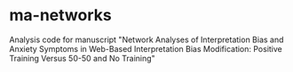 # ma-networks
Analysis code for manuscript "Network Analyses of Interpretation Bias and Anxiety Symptoms in Web-Based Interpretation Bias Modification: Positive Training Versus 50-50 and No Training"
